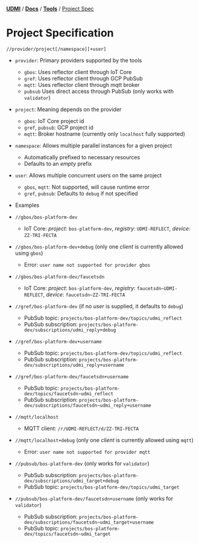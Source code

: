 [**UDMI**](../../) / [**Docs**](../) / [**Tools**](./) / [Project Spec](#)

# Project Specification

`//provider/project[/namespace][+user]`

* `provider`: Primary providers supported by the tools
  * `gbos`: Uses reflector client through IoT Core
  * `gref`: Uses reflector client through GCP PubSub
  * `mqtt`: Uses reflector client through mqtt broker
  * `pubsub` Uses direct access through PubSub (only works with `validator`)
* `project`: Meaning depends on the provider
  * `gbos`: IoT Core project id
  * `gref`, `pubsub`: GCP project id
  * `mqtt`: Broker hostname (currently only `localhost` fully supported)
* `namespace`: Allows multiple parallel instances for a given project
  * Automatically prefixed to necessary resources
  * Defaults to an _empty_ prefix
* `user`: Allows multiple concurrent users on the same project
  * `gbos`, `mqtt`: Not supported, will cause runtime error
  * `gref`, `pubsub`: Defaults to `debug` if not specified

* Examples

* `//gbos/bos-platform-dev`
  * IoT Core: _project_: `bos-platform-dev`, _registry_: `UDMI-REFLECT`, _device_: `ZZ-TRI-FECTA`
* `//gbos/bos-platform-dev+debug` (only one _client_ is currently allowed using `gbos`)
  * Error: `user name not supported for provider gbos`
* `//gbos/bos-platform-dev/faucetsdn`
  * IoT Core: _project_: `bos-platform-dev`, _registry_: `faucetsdn~UDMI-REFLECT`, _device_: `faucetsdn~ZZ-TRI-FECTA`
* `//gref/bos-platform-dev` (if no _user_ is supplied, it defaults to `debug`)
  * PubSub topic: `projects/bos-platform-dev/topics/udmi_reflect`
  * PubSub subscription: `projects/bos-platform-dev/subscriptions/udmi_reply+debug`
* `//gref/bos-platform-dev+username`
  * PubSub topic: `projects/bos-platform-dev/topics/udmi_reflect`
  * PubSub subscription: `projects/bos-platform-dev/subscriptions/udmi_reply+username`
* `//gref/bos-platform-dev/faucetsdn+username`
  * PubSub topic: `projects/bos-platform-dev/topics/faucetsdn~udmi_reflect`
  * PubSub subscription: `projects/bos-platform-dev/subscriptions/faucetsdn~udmi_reply+username`
* `//mqtt/localhost`
  * MQTT client: `/r/UDMI-REFLECT/d/ZZ-TRI-FECTA`
* `//mqtt/localhost+debug` (only one _client_ is currently allowed using `mqtt`)
  * Error: `user name not supported for provider mqtt`
* `//pubsub/bos-platform-dev` (only works for `validator`)
  * PubSub subscription: `projects/bos-platform-dev/subscriptions/udmi_target+debug`
  * PubSub topic: `projects/bos-platform-dev/topics/udmi_target`
* `//pubsub/bos-platform-dev/faucetsdn+username` (only works for `validator`)
  * PubSub subscription: `projects/bos-platform-dev/subscriptions/faucetsdn~udmi_target+username`
  * PubSub topic: `projects/bos-platform-dev/topics/faucetsdn~udmi_target`
